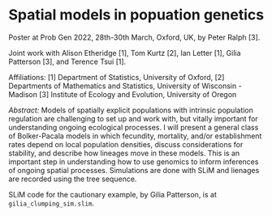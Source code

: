 # Spatial models in popuation genetics

Poster at Prob Gen 2022, 28th-30th March, Oxford, UK,
by Peter Ralph [3].

Joint work with
Alison Etheridge [1], Tom Kurtz [2], Ian Letter [1], Gilia Patterson [3], and Terence Tsui [1].

Affiliations:
[1] Department of Statistics, University of Oxford,
[2] Departments of Mathematics and Statistics, University of Wisconsin - Madison
[3] Institute of Ecology and Evolution, University of Oregon


*Abstract:*
Models of spatially explicit populations with intrinsic population regulation
are challenging to set up and work with, but vitally important for
understanding ongoing ecological processes. I will present a general class of
Bolker-Pacala models in which fecundity, mortality, and/or establishment rates
depend on local population densities, discuss considerations for stability, and
describe how lineages move in these models. This is an important step in
understanding how to use genomics to inform inferences of ongoing spatial
processes. Simulations are done with SLiM and lienages are recorded using the
tree sequence.

SLiM code for the cautionary example, by Gilia Patterson, is at `gilia_clumping_sim.slim`.
